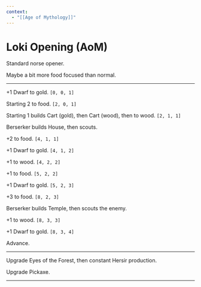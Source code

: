 ```yaml
---
context:
  - "[[Age of Mythology]]"
---
```


# Loki Opening (AoM)

Standard norse opener.

Maybe a bit more food focused than normal.

---

+1 Dwarf to gold. `[0, 0, 1]`

Starting 2 to food. `[2, 0, 1]`

Starting 1 builds Cart (gold), then Cart (wood), then to wood. `[2, 1, 1]`

Berserker builds House, then scouts.

+2 to food. `[4, 1, 1]`

+1 Dwarf to gold. `[4, 1, 2]`

+1 to wood. `[4, 2, 2]`

+1 to food. `[5, 2, 2]`

+1 Dwarf to gold. `[5, 2, 3]`

+3 to food. `[8, 2, 3]`

Berserker builds Temple, then scouts the enemy.

+1 to wood. `[8, 3, 3]`

+1 Dwarf to gold. `[8, 3, 4]`

Advance.

---

Upgrade Eyes of the Forest, then constant Hersir production.

Upgrade Pickaxe.

---
